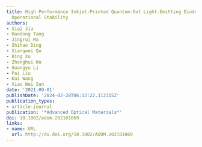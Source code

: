 ```yaml
---
title: High Performance Inkjet‐Printed Quantum‐Dot Light‐Emitting Diodes with High
  Operational Stability
authors:
- Siqi Jia
- Haodong Tang
- Jingrui Ma
- Shihao Ding
- Xiangwei Qu
- Bing Xu
- Zhenghui Wu
- Guangyu Li
- Pai Liu
- Kai Wang
- Xiao Wei Sun
date: '2021-09-01'
publishDate: '2024-02-28T06:12:22.112315Z'
publication_types:
- article-journal
publication: '*Advanced Optical Materials*'
doi: 10.1002/adom.202101069
links:
- name: URL
  url: http://dx.doi.org/10.1002/ADOM.202101069
---
```

